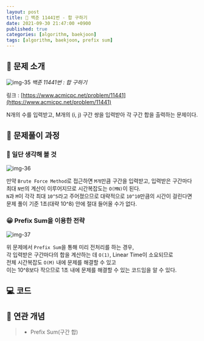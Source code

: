 ```yaml
---
layout: post
title: 📄 백준 11441번 - 합 구하기
date: 2021-09-30 21:47:00 +0900
published: true
categories: [algorithm, baekjoon]
tags: [algorithm, baekjoon, prefix sum]
---
```


## **📄 문제 소개**

![img-35](https://user-images.githubusercontent.com/6462456/150926552-f60d4346-25ff-4eb4-8047-6554b5ac35ff.png)
_백준 11441번 : 합 구하기_

링크 : [https://www.acmicpc.net/problem/11441](https://www.acmicpc.net/problem/11441)

N개의 수를 입력받고, M개의 (i, j) 구간 쌍을 입력받아 각 구간 합을 출력하는 문제이다.

## **📗 문제풀이 과정**

### **🧐 일단 생각해 볼 것**

![img-36](https://user-images.githubusercontent.com/6462456/150926558-3524d7b7-8b88-4a0f-b933-9ff281d51f51.png)

만약 `Brute Force Method`로 접근하면 `M개`만큼 구간을 입력받고, 입력받은 구간마다 최대 `N번`의 계산이 이루어지므로 시간복잡도는 `O(MN)`이 된다.  
`N`과 `M`이 각각 최대 `10^5`라고 주어졌으므로 대략적으로 `10^10`만큼의 시간이 걸린다면  
문제 풀이 기준 1초(대략 10^8) 안에 절대 들어올 수가 없다.  

### **😀 Prefix Sum을 이용한 전략**

![img-37](https://user-images.githubusercontent.com/6462456/150926562-21d6d89f-7db1-45aa-a326-bcb9648dc5ed.png)

위 문제에서 `Prefix Sum`을 통해 미리 전처리를 하는 경우,  
각 입력받은 구간마다의 합을 계산하는 데 `O(1)`, Linear Time이 소요되므로  
전체 시간복잡도 `O(M)` 내에 문제를 해결할 수 있고  
이는 10^8보다 작으므로 1초 내에 문제를 해결할 수 있는 코드임을 알 수 있다.

## **💻 코드**

<script src="https://gist.github.com/poodlepoodle/7e2c427afcb3c8c15b951c5a52eb7b46.js"></script>

## **📒 연관 개념**

> -   Prefix Sum(구간 합)